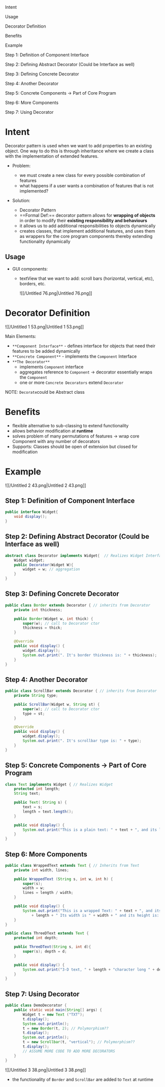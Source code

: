 Intent

Usage

Decorator Definition

Benefits

Example

Step 1: Definition of Component Interface

Step 2: Defining Abstract Decorator (Could be Interface as well)

Step 3: Defining Concrete Decorator

Step 4: Another Decorator

Step 5: Concrete Components → Part of Core Program

Step 6: More Components

Step 7: Using Decorator

# Intent

Decorator pattern is used when we want to add properties to an existing object. One way to do this is through inheritance where we create a class with the implementation of extended features.

- Problem:
    - we must create a new class for every possible combination of features
    - what happens if a user wants a combination of features that is not implemented?

- Solution:
    - Decorator Pattern
    - ==Formal Def:== decorator pattern allows for **wrapping of objects** in order to modify their **existing responsibility and behaviours**
    - it allows us to add additional responsibilities to objects dynamically
    - creates classes, that implement additional features, and uses them as wrappers for the core program components thereby extending functionality dynamically

## Usage

- GUI components:
    - textView that we want to add: scroll bars (horizontal, vertical, etc), borders, etc.
        
        ![[/Untitled 76.png|Untitled 76.png]]
        

# Decorator Definition

![[/Untitled 1 53.png|Untitled 1 53.png]]

Main Elements:

- `**Component Interface**` - defines interface for objects that need their features to be added dynamically
- `**Concrete Component**` - implements the `Component` Interface
- `**The Decorator**`
    - implements `Component` interface
    - aggregates reference to `Component` → decorator essentially wraps the `Component`
    - one or more `Concrete Decorators` extend `Decorator`

NOTE: `Decorate`could be Abstract class

# Benefits

- flexible alternative to sub-classing to extend functionality
- allows behavior modification at **runtime**
- solves problem of many permutations of features → wrap core Component with any number of decorators
- Supports: Classes should be open of extension but closed for modification

# Example

![[/Untitled 2 43.png|Untitled 2 43.png]]

## Step 1: Definition of Component Interface

```Java
public interface Widget{
	void display();
}
```

## Step 2: Defining Abstract Decorator (Could be Interface as well)

```Java
abstract class Decorator implements Widget{  // Realizes Widget Interface
	Widget widget;
	public Decorator(Widget W){
		widget = w; // aggregation
	}
}
```

## Step 3: Defining Concrete Decorator

```Java
public class Border extends Decorator { // inherits from Decorator
	private int thickness;

	public Border(Widget w, int thick) {
		super(w); // call to Decorator ctor
		thickness = thick;
	}

	@Override
	public void display() {
		widget.display();
		System.out.print(". It's border thickness is: " + thickness);
	}
}
```

## Step 4: Another Decorator

```Java
public class ScrollBar extends Decorator { // inherits from Decorator
	private String type;

	public ScrollBar(Widget w, String st) {
		super(w); // call to Decorator ctor
		type = st;
	}

	@Override
	public void display() {
		widget.display();
		System.out.print(". It's scrollbar type is: " + type);
	}
}
```

## Step 5: Concrete Components → Part of Core Program

```Java
class Text implements Widget { // Realizes Widget
	protected int length;
	String text;

	public Text( String s) {
		text = s;
		length = text.length();
	}

	public void display() {
		System.out.print("This is a plain text: " + text + ", and its length is: " + length);
	}
}
```

## Step 6: More Components

```Java
public class WrappedText extends Text { // Inherits from Text
	private int width, lines;

	public WrappedText (String s, int w, int h) {
		super(s);
		width = w;
		lines = length / width;
	}

	public void display() {
		System.out.print("This is a wrapped Text: " + text + ", and its length is: " 
			+ length + " Its width is " + width + " and its height is: " + lines);
	}
}
```

```Java
public class ThreeDText extends Text {
	protected int depth;

	public ThreeDText(String s, int d){
		super(s); depth = d;
	}

	public void display() {
		System.out.print("3-D text, " + length + "character long " + depth + "pixel depth");
	}
}
```

## Step 7: Using Decorator

```Java
public class DemoDecorator {
	public static void main(String[] args) { 
		Widget t = new Text ("TXT");
		t.display();
		System.out.println();
		t = new Border(t, 2); // Polymorphism??
		t.display();
		System.out.println();
		t = new Scrollbar(t, "vertical"); // Polymorphism??
		t.display();
		// ASSUME MORE CODE TO ADD MORE DECORATORS 
	}
}
```

![[/Untitled 3 38.png|Untitled 3 38.png]]

- the functionality of `Border` and `ScrollBar` are added to `Text` at runtime
